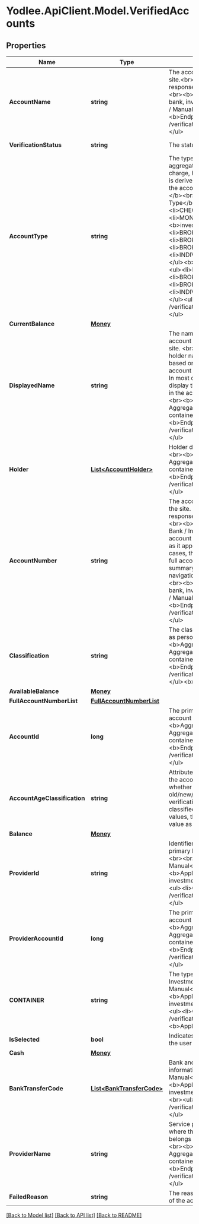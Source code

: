 # Yodlee.ApiClient.Model.VerifiedAccounts

## Properties

Name | Type | Description | Notes
------------ | ------------- | ------------- | -------------
**AccountName** | **string** | The account name as it appears at the site.&lt;br&gt;(The POST accounts service response return this field as name)&lt;br&gt;&lt;b&gt;Applicable containers&lt;/b&gt;: bank, investment&lt;br&gt;&lt;b&gt;Aggregated / Manual&lt;/b&gt;: Aggregated&lt;br&gt;&lt;b&gt;Endpoints&lt;/b&gt;:&lt;br&gt;&lt;ul&gt;&lt;li&gt;GET /verification/verifiedAccounts&lt;/li&gt;&lt;/ul&gt; | [optional] [readonly] 
**VerificationStatus** | **string** | The status of the account verification. | [optional] [readonly] 
**AccountType** | **string** | The type of account that is aggregated, i.e., savings, checking, charge, HELOC, etc. The account type is derived based on the attributes of the account. &lt;br&gt;&lt;b&gt;Valid Values:&lt;/b&gt;&lt;br&gt;&lt;b&gt;Aggregated Account Type&lt;/b&gt;&lt;br&gt;&lt;b&gt;bank&lt;/b&gt;&lt;ul&gt;&lt;li&gt;CHECKING&lt;/li&gt;&lt;li&gt;SAVINGS&lt;/li&gt;&lt;li&gt;MONEY_MARKET&lt;/li&gt;&lt;/ul&gt;&lt;b&gt;investment (SN 1.0)&lt;/b&gt;&lt;ul&gt;&lt;li&gt;BROKERAGE_MARGIN&lt;/li&gt;&lt;li&gt;BROKERAGE_CASH&lt;/li&gt;&lt;li&gt;BROKERAGE_LINK_ACCOUNT&lt;/li&gt;&lt;li&gt;INDIVIDUAL&lt;/li&gt;&lt;li&gt;CMA&lt;/li&gt;&lt;/ul&gt;&lt;b&gt;investment (SN 2.0)&lt;/b&gt;&lt;ul&gt;&lt;li&gt;BROKERAGE_MARGIN&lt;/li&gt;&lt;li&gt;BROKERAGE_CASH&lt;/li&gt;&lt;li&gt;BROKERAGE_LINK_ACCOUNT&lt;/li&gt;&lt;li&gt;INDIVIDUAL&lt;/li&gt;&lt;li&gt;CMA&lt;/li&gt;&lt;/ul&gt;&lt;ul&gt;&lt;li&gt;GET /verification/verifiedAccounts&lt;/li&gt;&lt;/ul&gt; | [optional] [readonly] 
**CurrentBalance** | [**Money**](Money.md) |  | [optional] 
**DisplayedName** | **string** | The name or identification of the account owner, as it appears at the FI site. &lt;br&gt;&lt;b&gt;Note:&lt;/b&gt; The account holder name can be full or partial based on how it is displayed in the account summary page of the FI site. In most cases, the FI site does not display the full account holder name in the account summary page.&lt;br&gt;&lt;br&gt;&lt;b&gt;Aggregated / Manual&lt;/b&gt;: Aggregated&lt;br&gt;&lt;b&gt;Applicable containers&lt;/b&gt;: bank, investment&lt;br&gt;&lt;b&gt;Endpoints&lt;/b&gt;:&lt;ul&gt;&lt;li&gt;GET /verification/verifiedAccounts&lt;/li&gt;&lt;/ul&gt; | [optional] [readonly] 
**Holder** | [**List&lt;AccountHolder&gt;**](AccountHolder.md) | Holder details of the account.&lt;br&gt;&lt;br&gt;&lt;b&gt;Aggregated / Manual&lt;/b&gt;: Aggregated&lt;br&gt;&lt;b&gt;Applicable containers&lt;/b&gt;: bank&lt;br&gt;&lt;b&gt;Endpoints&lt;/b&gt;:&lt;ul&gt;&lt;li&gt;GET /verification/verifiedAccounts&lt;/li&gt;&lt;/ul&gt; | [optional] [readonly] 
**AccountNumber** | **string** | The account number as it appears on the site. (The POST accounts service response return this field as number)&lt;br&gt;&lt;b&gt;Additional Details&lt;/b&gt;:&lt;b&gt; Bank / Investment&lt;/b&gt;:&lt;br&gt; The account number for the bank account as it appears at the site.&lt;br&gt;In most cases, the site does not display the full account number in the account summary page and additional navigation is required to aggregate it.&lt;br&gt;&lt;b&gt;Applicable containers&lt;/b&gt;: bank, investment&lt;br&gt;&lt;b&gt;Aggregated / Manual&lt;/b&gt;: Aggregated&lt;br&gt;&lt;b&gt;Endpoints&lt;/b&gt;:&lt;br&gt;&lt;ul&gt;&lt;li&gt;GET /verification/verifiedAccounts&lt;/li&gt;&lt;/ul&gt; | [optional] [readonly] 
**Classification** | **string** | The classification of the account such as personal, corporate, etc.&lt;br&gt;&lt;br&gt;&lt;b&gt;Aggregated / Manual&lt;/b&gt;: Aggregated&lt;br&gt;&lt;b&gt;Applicable containers&lt;/b&gt;: bank, investment&lt;br&gt;&lt;b&gt;Endpoints&lt;/b&gt;:&lt;li&gt;GET /verification/verifiedAccounts&lt;/li&gt;&lt;/ul&gt;&lt;b&gt;Applicable Values&lt;/b&gt;&lt;br&gt; | [optional] [readonly] 
**AvailableBalance** | [**Money**](Money.md) |  | [optional] 
**FullAccountNumberList** | [**FullAccountNumberList**](FullAccountNumberList.md) |  | [optional] 
**AccountId** | **long** | The primary key of the provider account resource.&lt;br&gt;&lt;br&gt;&lt;b&gt;Aggregated / Manual&lt;/b&gt;: Aggregated&lt;br&gt;&lt;b&gt;Applicable containers&lt;/b&gt;: bank, investment&lt;br&gt;&lt;b&gt;Endpoints&lt;/b&gt;:&lt;ul&gt;&lt;li&gt;GET /verification/verifiedAccounts&lt;/li&gt;&lt;/ul&gt; | [optional] [readonly] 
**AccountAgeClassification** | **string** | Attribute to return the classification of the account age by specifying whether the account is old/new/recent as relevant for a verification use case. If it could not be classified into any one of these values, the attribute would return the value as &#39;unclassified&#39; | [optional] [readonly] 
**Balance** | [**Money**](Money.md) |  | [optional] 
**ProviderId** | **string** | Identifier of the provider site. The primary key of provider resource. &lt;br&gt;&lt;br&gt;&lt;b&gt;Aggregated / Manual&lt;/b&gt;: Aggregated&lt;br&gt;&lt;b&gt;Applicable containers&lt;/b&gt;: bank, investment&lt;br&gt;&lt;b&gt;Endpoints&lt;/b&gt;:&lt;ul&gt;&lt;li&gt;GET /verification/verifiedAccounts&lt;/li&gt;&lt;/ul&gt; | [optional] [readonly] 
**ProviderAccountId** | **long** | The primary key of the provider account resource.&lt;br&gt;&lt;br&gt;&lt;b&gt;Aggregated / Manual&lt;/b&gt;: Aggregated&lt;br&gt;&lt;b&gt;Applicable containers&lt;/b&gt;: bank, investment&lt;br&gt;&lt;b&gt;Endpoints&lt;/b&gt;:&lt;ul&gt;&lt;li&gt;GET /verification/verifiedAccounts&lt;/li&gt;&lt;/ul&gt; | [optional] [readonly] 
**CONTAINER** | **string** | The type of service. E.g., Bank, Investment &lt;br&gt;&lt;br&gt;&lt;b&gt;Aggregated / Manual&lt;/b&gt;: Aggregated&lt;br&gt;&lt;b&gt;Applicable containers&lt;/b&gt;: bank, investment&lt;br&gt;&lt;b&gt;Endpoints&lt;/b&gt;:&lt;ul&gt;&lt;li&gt;GET /verification/verifiedAccounts&lt;/ul&gt;&lt;b&gt;Applicable Values&lt;/b&gt;&lt;br&gt; | [optional] [readonly] 
**IsSelected** | **bool** | Indicates if an account is selected by the user in the FastLink 4 application | [optional] [readonly] 
**Cash** | [**Money**](Money.md) |  | [optional] 
**BankTransferCode** | [**List&lt;BankTransferCode&gt;**](BankTransferCode.md) | Bank and branch identification information.&lt;br&gt;&lt;b&gt;Aggregated / Manual&lt;/b&gt;: Aggregated&lt;br&gt;&lt;b&gt;Applicable containers&lt;/b&gt;: bank, investment&lt;br&gt;&lt;b&gt;Endpoints&lt;/b&gt;:&lt;br&gt;&lt;ul&gt;&lt;li&gt;GET /verification/verifiedAccounts&lt;/li&gt;&lt;/ul&gt; | [optional] [readonly] 
**ProviderName** | **string** | Service provider or institution name where the account originates. This belongs to the provider resource.&lt;br&gt;&lt;br&gt;&lt;b&gt;Aggregated / Manual&lt;/b&gt;: Aggregated&lt;br&gt;&lt;b&gt;Applicable containers&lt;/b&gt;: bank, investment&lt;br&gt;&lt;b&gt;Endpoints&lt;/b&gt;:&lt;ul&gt;&lt;li&gt;GET /verification/verifiedAccounts&lt;/li&gt;&lt;/ul&gt; | [optional] [readonly] 
**FailedReason** | **string** | The reason for the verification failure of the account. | [optional] [readonly] 

[[Back to Model list]](../README.md#documentation-for-models) [[Back to API list]](../README.md#documentation-for-api-endpoints) [[Back to README]](../README.md)

